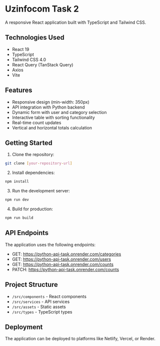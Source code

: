 # Uzinfocom Task 2

A responsive React application built with TypeScript and Tailwind CSS.

## Technologies Used

- React 19
- TypeScript
- Tailwind CSS 4.0
- React Query (TanStack Query)
- Axios
- Vite

## Features

- Responsive design (min-width: 350px)
- API integration with Python backend
- Dynamic form with user and category selection
- Interactive table with sorting functionality
- Real-time count updates
- Vertical and horizontal totals calculation

## Getting Started

1. Clone the repository:
```bash
git clone [your-repository-url]
```

2. Install dependencies:
```bash
npm install
```

3. Run the development server:
```bash
npm run dev
```

4. Build for production:
```bash
npm run build
```

## API Endpoints

The application uses the following endpoints:

- GET: https://python-api-task.onrender.com/categories
- GET: https://python-api-task.onrender.com/users
- GET: https://python-api-task.onrender.com/counts
- PATCH: https://python-api-task.onrender.com/counts

## Project Structure

- `/src/components` - React components
- `/src/services` - API services
- `/src/assets` - Static assets
- `/src/types` - TypeScript types

## Deployment

The application can be deployed to platforms like Netlify, Vercel, or Render.
